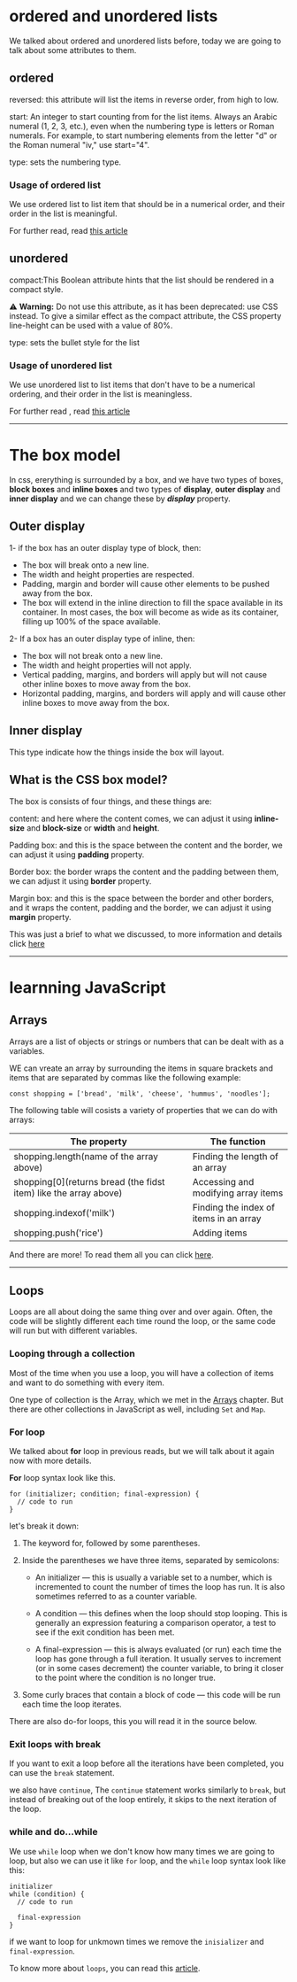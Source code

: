 # ordered and unordered lists

We talked about ordered and unordered lists before, today we are going to talk about some attributes to them.

## ordered 

reversed: this attribute will list the items in reverse order, from high to low.

start: An integer to start counting from for the list items. Always an Arabic numeral (1, 2, 3, etc.), even when the numbering type is letters or Roman numerals. For example, to start numbering elements from the letter "d" or the Roman numeral "iv," use start="4".

type: sets the numbering type.

### Usage of ordered list

We use ordered list to list item that should be in a numerical order, and their order in the list is meaningful. 


For further read, read [this article][1]

## unordered 

compact:This Boolean attribute hints that the list should be rendered in a compact style.

:warning: **Warning:** Do not use this attribute, as it has been deprecated: use CSS instead. To give a similar effect as the compact attribute, the CSS property line-height can be used with a value of 80%.

type: sets the bullet style for the list

### Usage of unordered list

We use unordered list to list items that don't have to be a numerical ordering, and their order in the list is meaningless. 

For further read , read [this article][2]

***

# The box model

In css, ererything is surrounded by a box, and we have two types of boxes, **block boxes** and **inline boxes** and two types of **display**, **outer display** and **inner display** and we can change these by ***display*** property.

## Outer display 

1- if the box has an outer display type of block, then:

- The box will break onto a new line.
- The width and height properties are respected.
- Padding, margin and border will cause other elements to be pushed away from the box.
- The box will extend in the inline direction to fill the space available in its container. In most cases, the box will become as wide as its container, filling up 100% of the space available.

2- If a box has an outer display type of inline, then:

- The box will not break onto a new line.
- The width and height properties will not apply.
- Vertical padding, margins, and borders will apply but will not cause other inline boxes to move away from the box.
- Horizontal padding, margins, and borders will apply and will cause other inline boxes to move away from the box.

## Inner display

This type indicate how the things inside the box will layout.

## What is the CSS box model?

The box is consists of four things, and these things are:

content: and here where the content comes, we can adjust it using **inline-size** and **block-size** or **width** and **height**.

Padding box: and this is the space between the content and the border, we can adjust it using **padding** property.

Border box: the border wraps the content and the padding between them, we can adjust it using **border** property.

Margin box: and this is the space between the border and other borders, and it wraps the content, padding and the border, we can adjust it using **margin** property.

This was just a brief to what we discussed, to more information and details click [here][3]

***  

# learnning JavaScript

## Arrays 

Arrays are a list of objects or strings or numbers that can be dealt with as a variables.

WE can vreate an array by surrounding the items in square brackets and items that are separated by commas like the following example:

    const shopping = ['bread', 'milk', 'cheese', 'hummus', 'noodles'];

The following table will cosists a variety of properties that we can do with arrays:

|  The property                          |  The function                                                                               |
|----------------------------------------|---------------------------------------------------------------------------------------------|
|shopping.length(name of the array above)| Finding the length of an array                                                              |
|shopping[0](returns bread (the fidst item) like the array above)| Accessing and modifying array items                                 |
|shopping.indexof('milk')                | Finding the index of items in an array                                                      |
|shopping.push('rice')                   | Adding items                                                                                |

And there are more! To read them all you can click [here][4].

 ***

 ## Loops

 Loops are all about doing the same thing over and over again. Often, the code will be slightly different each time round the loop, or the same code will run but with different variables.

 ### Looping through a collection

 Most of the time when you use a loop, you will have a collection of items and want to do something with every item.

One type of collection is the Array, which we met in the [Arrays][4] chapter. But there are other collections in JavaScript as well, including `Set` and `Map`. 

### For loop

We talked about **for** loop in previous reads, but we will talk about it again now with more details.

**For** loop syntax look like this.

    for (initializer; condition; final-expression) {
      // code to run
    }
let's break it down:

1. The keyword for, followed by some parentheses.

2. Inside the parentheses we have three items, separated by semicolons:

   - An initializer — this is usually a variable set to a number, which is incremented to count the number of times the loop has run. It is also sometimes referred to as a counter variable.

   - A condition — this defines when the loop should stop looping. This is generally an expression featuring a comparison operator, a test to see if the exit condition has been met.

   - A final-expression — this is always evaluated (or run) each time the loop has gone through a full iteration. It usually serves to increment (or in some cases decrement) the counter variable, to bring it closer to the point where the condition is no longer true.

3. Some curly braces that contain a block of code — this code will be run each time the loop iterates.

There are also do-for loops, this you will read it in the source below.

### Exit loops with break

If you want to exit a loop before all the iterations have been completed, you can use the `break` statement.

we also have `continue`, The `continue` statement works similarly to `break`, but instead of breaking out of the loop entirely, it skips to the next iteration of the loop.

### while and do...while

We use `while` loop when we don't know how many times we are going to loop, but also we can use it like `for` loop, and the `while` loop syntax look like this:

    initializer
    while (condition) {
      // code to run

      final-expression
    }

if we want to loop for unkmown times we remove the `inisializer` and `final-expression`.

To know more about `loops`, you can read this [article][5].

[1]: <https://developer.mozilla.org/en-US/docs/Web/HTML/Element/ol>
[2]: <https://developer.mozilla.org/en-US/docs/Web/HTML/Element/ul>
[3]: <https://developer.mozilla.org/en-US/docs/Learn/CSS/Building_blocks/The_box_model>
[4]: <https://developer.mozilla.org/en-US/docs/Learn/JavaScript/First_steps/Arrays>
[5]: <https://developer.mozilla.org/en-US/docs/Learn/JavaScript/Building_blocks/Looping_code>